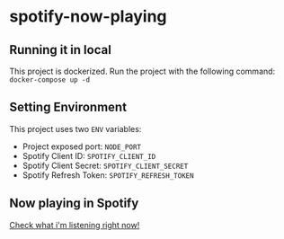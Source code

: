 # spotify-now-playing


## Running it in local

This project is dockerized. Run the project with the following command:\
`docker-compose up -d`

## Setting Environment
This project uses two `ENV` variables:
*	Project exposed port: `NODE_PORT`
*	Spotify Client ID: `SPOTIFY_CLIENT_ID`
*	Spotify Client Secret: `SPOTIFY_CLIENT_SECRET`
*	Spotify Refresh Token: `SPOTIFY_REFRESH_TOKEN`

## **Now playing** in Spotify
<a href="https://spotify.linkrsplayground.duckdns.org">
  <!-- <img src="https://spotify.linkrsplayground.duckdns.org" width="300" height="300" alt="Now Playing"> -->
  Check what i'm listening right now!
</a>